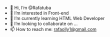 - 👋 Hi, I’m @Rafatuba
- 👀 I’m interested in Front-end
- 🌱 I’m currently learning HTML Web Developer
- 💞️ I’m looking to collaborate on ...
- 📫 How to reach me: rafaolly1@gmail.com

<!---
Rafatuba/Rafatuba is a ✨ special ✨ repository because its `README.md` (this file) appears on your GitHub profile.
You can click the Preview link to take a look at your changes.
--->
